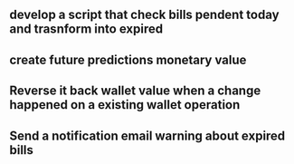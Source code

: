 


## develop a script that check bills pendent today and trasnform into expired
## create future predictions monetary value
## Reverse it back wallet value when a change happened on a existing wallet operation
## Send a notification email warning about expired bills
